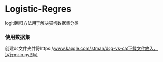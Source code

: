 # Logistic-Regres
logiti回归方法用于解决猫狗数据集分类
### 使用数据集
创建dc文件夹并将https://www.kaggle.com/istman/dog-vs-cat下载文件放入，运行main.py即可

